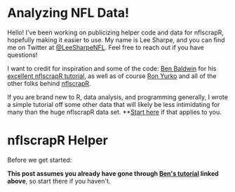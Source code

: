 # Analyzing NFL Data!

Hello! I've been working on publicizing helper code and data for nflscrapR, hopefully making it easier to use. My name is Lee Sharpe, and you can find me on Twitter at [@LeeSharpeNFL](https://twitter.com/LeeSharpeNFL). Feel free to reach out if you have questions!

I want to credit for inspiration and some of the code: [Ben Baldwin](http://twitter.com/benbbaldwin) for his [excellent nflscrapR tutorial](https://gist.github.com/guga31bb/5634562c5a2a7b1e9961ac9b6c568701), as well as of course [Ron Yurko](http://twitter.com/ronyurko) and all of the other folks behind [nflscrapR](http://twitter.com/nflscrapR).

If you are brand new to R, data analysis, and programming generally, I wrote a simple tutorial off some other data that will likely be less intimidating for many than the huge nflscrapR data set. **[Start here](https://github.com/leesharpe/nfldata/blob/master/STANDINGS-GAMES.md) if that applies to you.

# nflscrapR Helper

Before we get started:

**This post assumes you already have gone through [Ben's tutorial](https://gist.github.com/guga31bb/5634562c5a2a7b1e9961ac9b6c568701) linked above**, so start there if you haven't.
